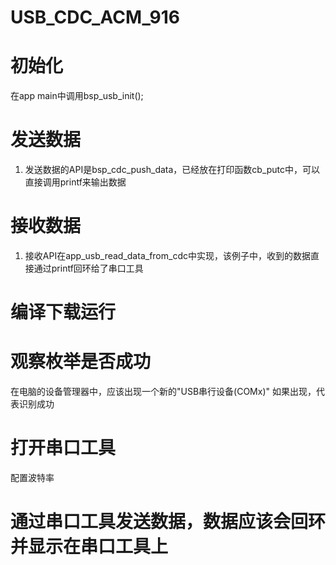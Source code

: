 # USB_CDC_ACM_916

# 初始化

  在app main中调用bsp_usb_init();
  
# 发送数据

  1.  发送数据的API是bsp_cdc_push_data，已经放在打印函数cb_putc中，可以直接调用printf来输出数据
  
# 接收数据

  1.  接收API在app_usb_read_data_from_cdc中实现，该例子中，收到的数据直接通过printf回环给了串口工具
  
# 编译下载运行
  
# 观察枚举是否成功

  在电脑的设备管理器中，应该出现一个新的"USB串行设备(COMx)"
  如果出现，代表识别成功
  
# 打开串口工具

  配置波特率

# 通过串口工具发送数据，数据应该会回环并显示在串口工具上

